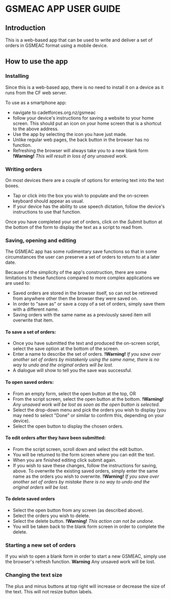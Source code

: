 GSMEAC APP USER GUIDE
=====================

Introduction
------------
This is a web-based app that can be used to write and deliver a set of orders in GSMEAC format using a mobile device.

How to use the app
------------------

### Installing
Since this is a web-based app, there is no need to install it on a device as it runs from the CF web server. 

To use as a smartphone app: 
*  navigate to cadetforces.org.nz/gsmeac
*  follow your device's instructions for saving a website to your home screen. This should put an icon on your home screen that is a shortcut to the above address.
*  Use the app by selecting the icon you have just made.
*  Unlike regular web pages, the back button in the browser has no function.
*  Refreshing the browser will always take you to a new blank form **!Warning!** *This will result in loss of any unsaved work.*

### Writing orders
On most devices there are a couple of options for entering text into the text boxes.
*  Tap or click into the box you wish to populate and the on-screen keyboard should appear as usual.
*  If your device has the ability to use speech dictation, follow the device's instructions to use that function.

Once you have completed your set of orders, click on the _Submit_ button at the bottom of the form to display the text as a script to read from.

### Saving, opening and editing
The GSMEAC app has some rudimentary save functions so that in some circumstances the user can preserve a set of orders to return to at a later date.

Because of the simplicity of the app's construction, there are some limitations to these functions compared to more complex applications we are used to:
*  Saved orders are stored in the browser itself, so can not be retireved from anywhere other then the browser they were saved on.
*  In order to "save as" or save a copy of a set of orders, simply save them with a different name.
*  Saving orders with the same name as a previously saved item will overwrite that item.

#### To save a set of orders:
*  Once you have submitted the text and produced the on-screen script, select the save option at the bottom of the screen.
*  Enter a name to describe the set of orders. **!Warning!** *If you save over another set of orders by mistakenly using the same name, there is no way to undo and the original orders will be lost.*
*  A dialogue will show to tell you the save was successful.

#### To open saved orders:
*  From an empty form, select the open button at the top, OR
*  From the script screen, select the open button at the bottom. **!Warning!** *Any unsaved work will be lost as soon as the open button is selected.*
*  Select the drop-down menu and pick the orders you wish to display (you may need to select "Done" or similar to confirm this, depending on your device).
*  Select the open button to display the chosen orders.

#### To edit orders after they have been submitted:
*  From the script screen, scroll down and select the edit button.
*  You will be returned to the form screen where you can edit the text.
*  When you are finished editing click submit again.
*  If you wish to save these changes, follow the instructions for saving, above. To overwrite the existing saved orders, simply enter the same name as the orders you wish to overwrite. **!Warning!** *If you save over another set of orders by mistake there is no way to undo and the original orders will be lost.*

#### To delete saved orders
*  Select the open button from any screen (as described above).
*  Select the orders you wish to delete.
*  Select the delete button. **!Warning!** *This action can not be undone.*
*  You will be taken back to the blank form screen in order to complete the delete.

### Starting a new set of orders
If you wish to open a blank form in order to start a new GSMEAC, simply use the browser's refresh function. **Warning** Any unsaved work will be lost.

### Changing the text size
The plus and minus buttons at top right will increase or decrease the size of the text. This will not resize button labels.
